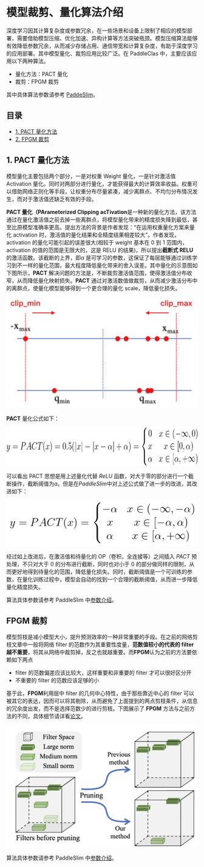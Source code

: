 # 模型裁剪、量化算法介绍

深度学习因其计算复杂度或参数冗余，在一些场景和设备上限制了相应的模型部署，需要借助模型压缩、优化加速、异构计算等方法突破瓶颈。模型压缩算法能够有效降低参数冗余，从而减少存储占用、通信带宽和计算复杂度，有助于深度学习的应用部署。其中模型量化、裁剪应用比较广泛。在 PaddleClas 中，主要应该应用以下两种算法。

- 量化方法：PACT 量化
- 裁剪：FPGM 裁剪

其中具体算法参数请参考 [PaddeSlim](https://github.com/PaddlePaddle/PaddleSlim/)。

## 目录

* [1. PACT 量化方法](#1)
* [2. FPGM 裁剪](#2)

<a name='1'></a>
## 1. PACT 量化方法

模型量化主要包括两个部分，一是对权重 Weight 量化，一是针对激活值 Activation 量化。同时对两部分进行量化，才能获得最大的计算效率收益。权重可以借助网络正则化等手段，让权重分布尽量紧凑，减少离群点、不均匀分布情况发生，而对于激活值还缺乏有效的手段。

**PACT 量化（PArameterized Clipping acTivation**是一种新的量化方法，该方法通过在量化激活值之前去掉一些离群点，将模型量化带来的精度损失降到最低，甚至比原模型准确率更高。提出方法的背景是作者发现：“在运用权重量化方案来量化 activation 时，激活值的量化结果和全精度结果相差较大”。作者发现，activation 的量化可能引起的误差很大(相较于 weight 基本在 0 到 1 范围内，activation 的值的范围是无限大的，这是 RELU 的结果)，所以提出**截断式 RELU** 的激活函数。该截断的上界，即$α$ 是可学习的参数，这保证了每层能够通过训练学习到不一样的量化范围，最大程度降低量化带来的舍入误差。其中量化的示意图如下图所示，**PACT** 解决问题的方法是，不断裁剪激活值范围，使得激活值分布收窄，从而降低量化映射损失。**PACT** 通过对激活数值做裁剪，从而减少激活分布中的离群点，使量化模型能够得到一个更合理的量化 scale，降低量化损失。

<img src="../../images/algorithm_introduction/quantization.jpg"  width = "600" />


**PACT** 量化公式如下：

<img src="../../images/algorithm_introduction/quantization_formula.png"  width = "800" height="100"/>



可以看出 PACT 思想是用上述量化代替 *ReLU* 函数，对大于零的部分进行一个截断操作，截断阈值为$a$。但是在*PaddleSlim*中对上述公式做了进一步的改进，其改进如下：

<img src="../../images/algorithm_introduction/quantization_formula_slim.png"  width = "550" height="120"/>



经过如上改进后，在激活值和待量化的 OP（卷积，全连接等）之间插入 *PACT* 预处理，不只对大于 0 的分布进行截断，同时也对小于 0 的部分做同样的限制，从而更好地得到待量化的范围，降低量化损失。同时，截断阈值是一个可训练的参数，在量化训练过程中，模型会自动的找到一个合理的截断阈值，从而进一步降低量化精度损失。

算法具体参数请参考 PaddleSlim 中[参数介绍](https://github.com/PaddlePaddle/PaddleSlim/blob/release/2.0.0/docs/zh_cn/api_cn/dygraph/quanter/qat.rst#qat)。

<a name='2'></a>
## FPGM 裁剪

模型剪枝是减小模型大小，提升预测效率的一种非常重要的手段。在之前的网络剪枝文章中一般将网络 filter 的范数作为其重要性度量，**范数值较小的代表的 filter 越不重要**，将其从网络中裁剪掉，反之也就越重要。而**FPGM**认为之前的方法要依赖如下两点

- filter 的范数偏差应该比较大，这样重要和非重要的 filter 才可以很好区分开
- 不重要的 filter 的范数应该足够的小

基于此，**FPGM**利用层中 filter 的几何中心特性，由于那些靠近中心的 filter 可以被其它的表达，因而可以将其剔除，从而避免了上面提到的两点剪枝条件，从信息的冗余度出发，而不是选择范数少的进行剪枝。下图展示了 **FPGM** 方法与之前方法的不同，具体细节请详看[论文](https://openaccess.thecvf.com/content_CVPR_2019/papers/He_Filter_Pruning_via_Geometric_Median_for_Deep_Convolutional_Neural_Networks_CVPR_2019_paper.pdf)。

<img src="../../images/algorithm_introduction/fpgm.png"  width = "600" />




算法具体参数请参考 PaddleSlim 中[参数介绍](https://github.com/PaddlePaddle/PaddleSlim/blob/release/2.0.0/docs/zh_cn/api_cn/dygraph/pruners/fpgm_filter_pruner.rst#fpgmfilterpruner)。
